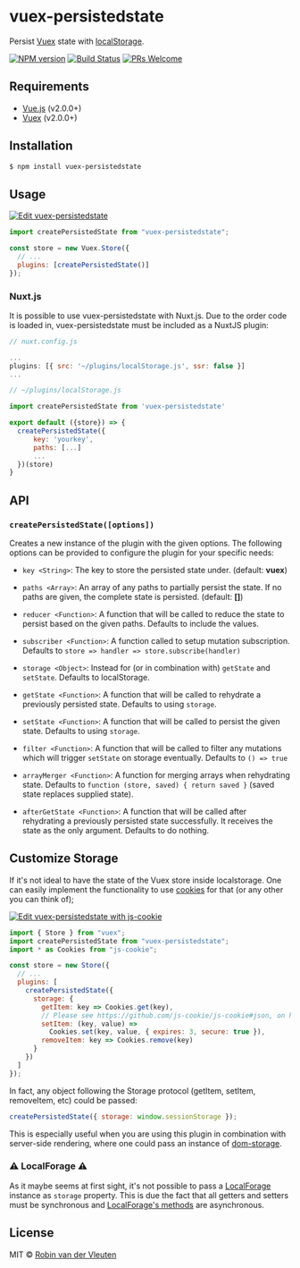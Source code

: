 # vuex-persistedstate

Persist [Vuex](http://vuex.vuejs.org/) state with [localStorage](https://developer.mozilla.org/nl/docs/Web/API/Window/localStorage).

[![NPM version](https://img.shields.io/npm/v/vuex-persistedstate.svg)](https://www.npmjs.com/package/vuex-persistedstate)
[![Build Status](https://img.shields.io/travis/robinvdvleuten/vuex-persistedstate.svg)](https://travis-ci.org/robinvdvleuten/vuex-persistedstate)
[![PRs Welcome](https://img.shields.io/badge/PRs-welcome-brightgreen.svg)](http://makeapullrequest.com)

## Requirements

* [Vue.js](https://vuejs.org) (v2.0.0+)
* [Vuex](http://vuex.vuejs.org) (v2.0.0+)

## Installation

```bash
$ npm install vuex-persistedstate
```

## Usage

[![Edit vuex-persistedstate](https://codesandbox.io/static/img/play-codesandbox.svg)](https://codesandbox.io/s/80k4m2598?autoresize=1)

```js
import createPersistedState from "vuex-persistedstate";

const store = new Vuex.Store({
  // ...
  plugins: [createPersistedState()]
});
```

### Nuxt.js

It is possible to use vuex-persistedstate with Nuxt.js. Due to the order code is loaded in, vuex-persistedstate must be included as a NuxtJS plugin:

```javascript
// nuxt.config.js

...
plugins: [{ src: '~/plugins/localStorage.js', ssr: false }]
...
```

```javascript
// ~/plugins/localStorage.js

import createPersistedState from 'vuex-persistedstate'

export default ({store}) => {
  createPersistedState({
      key: 'yourkey',
      paths: [...]
      ...
  })(store)
}
```

## API

### `createPersistedState([options])`

Creates a new instance of the plugin with the given options. The following options
can be provided to configure the plugin for your specific needs:

* `key <String>`: The key to store the persisted state under. (default: **vuex**)
* `paths <Array>`: An array of any paths to partially persist the state. If no paths are given, the complete state is persisted. (default: **[]**)
* `reducer <Function>`: A function that will be called to reduce the state to persist based on the given paths. Defaults to include the values.
* `subscriber <Function>`: A function called to setup mutation subscription. Defaults to `store => handler => store.subscribe(handler)`

* `storage <Object>`: Instead for (or in combination with) `getState` and `setState`. Defaults to localStorage.
* `getState <Function>`: A function that will be called to rehydrate a previously persisted state. Defaults to using `storage`.
* `setState <Function>`: A function that will be called to persist the given state. Defaults to using `storage`.
* `filter <Function>`: A function that will be called to filter any mutations which will trigger `setState` on storage eventually. Defaults to `() => true`
* `arrayMerger <Function>`: A function for merging arrays when rehydrating state. Defaults to `function (store, saved) { return saved }` (saved state replaces supplied state).
* `afterGetState <Function>`: A function that will be called after rehydrating a previously persisted state successfully. It receives the state as the only argument. Defaults to do nothing.

## Customize Storage

If it's not ideal to have the state of the Vuex store inside localstorage. One can easily implement the functionality to use [cookies](https://github.com/js-cookie/js-cookie) for that (or any other you can think of);

[![Edit vuex-persistedstate with js-cookie](https://codesandbox.io/static/img/play-codesandbox.svg)](https://codesandbox.io/s/xl356qvvkz?autoresize=1)

```js
import { Store } from "vuex";
import createPersistedState from "vuex-persistedstate";
import * as Cookies from "js-cookie";

const store = new Store({
  // ...
  plugins: [
    createPersistedState({
      storage: {
        getItem: key => Cookies.get(key),
        // Please see https://github.com/js-cookie/js-cookie#json, on how to handle JSON.
        setItem: (key, value) =>
          Cookies.set(key, value, { expires: 3, secure: true }),
        removeItem: key => Cookies.remove(key)
      }
    })
  ]
});
```

In fact, any object following the Storage protocol (getItem, setItem, removeItem, etc) could be passed:

```js
createPersistedState({ storage: window.sessionStorage });
```

This is especially useful when you are using this plugin in combination with server-side rendering, where one could pass an instance of [dom-storage](https://www.npmjs.com/package/dom-storage).

### ⚠️ LocalForage ⚠️

As it maybe seems at first sight, it's not possible to pass a [LocalForage](https://github.com/localForage/localForage) instance as `storage` property. This is due the fact that all getters and setters must be synchronous and [LocalForage's methods](https://github.com/localForage/localForage#callbacks-vs-promises) are asynchronous.

## License

MIT © [Robin van der Vleuten](https://www.robinvdvleuten.nl)
